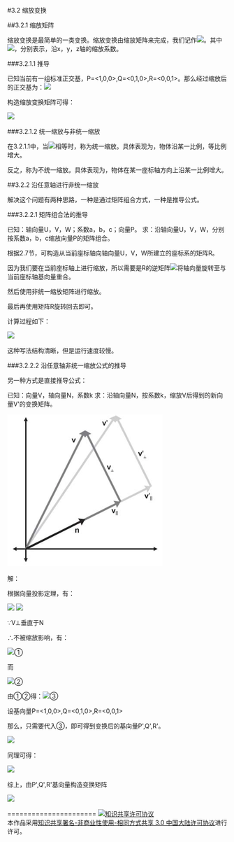 #3.2 缩放变换

##3.2.1 缩放矩阵

缩放变换是最简单的一类变换。缩放变换由缩放矩阵来完成，我们记作<img src="http://www.forkosh.com/mathtex.cgi?\[S\left( {{k_x},{k_y},{k_z}} \right)\]">。其中<img src="http://www.forkosh.com/mathtex.cgi?\[{{k_x},{k_y},{k_z}}\]">，分别表示，沿x，y，z轴的缩放系数。

###3.2.1.1 推导 

已知当前有一组标准正交基，P=\<1,0,0\>,Q=\<0,1,0\>,R=\<0,0,1\>。那么经过缩放后的正交基为：<img src="http://www.forkosh.com/mathtex.cgi?\[P' = \left\langle {{k_x},0,0} \right\rangle ,Q' = \left\langle {0,{k_y},0} \right\rangle ,R' = \left\langle {0,0,{k_z}} \right\rangle \]">

构造缩放变换矩阵可得：

<img src="http://www.forkosh.com/mathtex.cgi?\[S\left( {{k_x},{k_y},{k_z}} \right) = \left[ {\begin{array}{*{20}{c}}
{P'}&{Q'}&{R'}
\end{array}} \right] = \left[ {\begin{array}{*{20}{c}}
{{k_x}}&0&0\\
0&{{k_y}}&0\\
0&0&{{k_z}}
\end{array}} \right]\]">

###3.2.1.2 统一缩放与非统一缩放

在3.2.1.1中，当<img src="http://www.forkosh.com/mathtex.cgi?\[{{k_x},{k_y},{k_z}}\]">相等时，称为统一缩放。具体表现为，物体沿某一比例，等比例增大。

反之，称为不统一缩放。具体表现为，物体在某一座标轴方向上沿某一比例增大。

##3.2.2 沿任意轴进行非统一缩放

解决这个问题有两种思路，一种是通过矩阵组合方式，一种是推导公式。

###3.2.2.1 矩阵组合法的推导

已知：轴向量U，V，W；系数a，b，c；向量P。
求：沿轴向量U，V，W，分别按系数a，b，c缩放向量P的矩阵组合。

根据2.7节，可构造从当前座标轴向轴向量U，V，W所建立的座标系的矩阵R。

因为我们要在当前座标轴上进行缩放，所以需要是R的逆矩阵<img src="http://www.forkosh.com/mathtex.cgi?$${R^{ - 1}}$$">将轴向量旋转至与当前座标轴基向量重合。

然后使用非统一缩放矩阵进行缩放。

最后再使用矩阵R旋转回去即可。

计算过程如下：

<img src="http://www.forkosh.com/mathtex.cgi?\[P' = RS{R^{ - 1}}P = \left[ {\begin{array}{*{20}{c}}
{{U_x}}&{{V_x}}&{{W_x}}\\
{{U_y}}&{{V_y}}&{{W_y}}\\
{{U_z}}&{{V_z}}&{{W_z}}
\end{array}} \right]\left[ {\begin{array}{*{20}{c}}
a&0&0\\
0&b&0\\
0&0&c
\end{array}} \right]{\left[ {\begin{array}{*{20}{c}}
{{U_x}}&{{V_x}}&{{W_x}}\\
{{U_y}}&{{V_y}}&{{W_y}}\\
{{U_z}}&{{V_z}}&{{W_z}}
\end{array}} \right]^{ - 1}}\left[ {\begin{array}{*{20}{c}}
{{P_x}}\\
{{P_y}}\\
{{P_z}}
\end{array}} \right]\]">

这种写法结构清晰，但是运行速度较慢。

###3.2.2.2 沿任意轴非统一缩放公式的推导

另一种方式是直接推导公式：

已知：向量V，轴向量N，系数k
求：沿轴向量N，按系数k，缩放V后得到的新向量V'的变换矩阵。

![替代文本](pic/3-2-1.png "3-2-1.png")

解：

根据向量投影定理，有：

<img src="http://www.forkosh.com/mathtex.cgi?\[V = {V_\parallel } + {V_ \bot }\]">

<img src="http://www.forkosh.com/mathtex.cgi?\[{V_\parallel } = \left( {V \cdot N} \right)N\]">

∵V⊥垂直于N

∴不被缩放影响，有：

<img src="http://www.forkosh.com/mathtex.cgi?\[V{'_ \bot } = {V_ \bot } = V - {V_\parallel } = V - \left( {V \cdot N} \right)N\]">①

而

<img src="http://www.forkosh.com/mathtex.cgi?\[V{'_\parallel } = k{V_\parallel } = k\left( {V \cdot N} \right)N\]">②


由①②得：<img src="http://www.forkosh.com/mathtex.cgi?\[V' = V{'_ \bot } + V{'_\parallel } = V - \left( {V \cdot N} \right)N + k\left( {V \cdot N} \right)N = V - \left( {1 - k} \right)\left( {V \cdot N} \right)N\]">③

设基向量P=\<1,0,0\>,Q=\<0,1,0\>,R=\<0,0,1\>

那么，只需要代入③，即可得到变换后的基向量P',Q',R'。


<img src="http://www.forkosh.com/mathtex.cgi?\[\begin{array}{l}
P' = P + \left( {1 - k} \right)\left( {P \cdot N} \right)N\\
 = \left[ {\begin{array}{*{20}{c}}
1\\
0\\
0
\end{array}} \right] + \left( {k - 1} \right)\left( {\left[ {\begin{array}{*{20}{c}}
1\\
0\\
0
\end{array}} \right] \cdot \left[ {\begin{array}{*{20}{c}}
{{N_x}}\\
{{N_y}}\\
{{N_z}}
\end{array}} \right]} \right)\left[ {\begin{array}{*{20}{c}}
{{N_x}}\\
{{N_y}}\\
{{N_z}}
\end{array}} \right]\\
 = \left[ {\begin{array}{*{20}{c}}
1\\
0\\
0
\end{array}} \right] + \left( {k - 1} \right){N_x}\left[ {\begin{array}{*{20}{c}}
{{N_x}}\\
{{N_y}}\\
{{N_z}}
\end{array}} \right]\\
 = \left[ {\begin{array}{*{20}{c}}
{1 + \left( {k - 1} \right)N_x^2}\\
{\left( {k - 1} \right){N_x}{N_y}}\\
{\left( {k - 1} \right){N_x}{N_z}}
\end{array}} \right]
\end{array}\]">

同理可得：

<img src="http://www.forkosh.com/mathtex.cgi?\[Q' = \left[ {\begin{array}{*{20}{c}}
{\left( {k - 1} \right){N_x}{N_y}}\\
{1 + \left( {k - 1} \right)N_y^2}\\
{\left( {k - 1} \right){N_y}{N_z}}
\end{array}} \right],R' = \left[ {\begin{array}{*{20}{c}}
{\left( {k - 1} \right){N_x}{N_z}}\\
{\left( {k - 1} \right){N_y}{N_z}}\\
{1 + \left( {k - 1} \right)N_z^2}
\end{array}} \right]\]">

综上，由P',Q',R'基向量构造变换矩阵

<img src="http://www.forkosh.com/mathtex.cgi?\[{S_{\left( {N,k} \right)}} = \left[ {\begin{array}{*{20}{c}}
{P'}&{Q'}&{R'}
\end{array}} \right] = \left[ {\begin{array}{*{20}{c}}
{1 + \left( {k - 1} \right)N_x^2}\\
{\left( {k - 1} \right){N_x}{N_y}}\\
{\left( {k - 1} \right){N_x}{N_z}}
\end{array}\begin{array}{*{20}{c}}
{\left( {k - 1} \right){N_x}{N_y}}\\
{1 + \left( {k - 1} \right)N_y^2}\\
{\left( {k - 1} \right){N_y}{N_z}}
\end{array}\begin{array}{*{20}{c}}
{\left( {k - 1} \right){N_x}{N_z}}\\
{\left( {k - 1} \right){N_y}{N_z}}\\
{1 + \left( {k - 1} \right)N_z^2}
\end{array}} \right]\]">

======================
<a rel="license" href="http://creativecommons.org/licenses/by-nc-sa/3.0/cn/"><img alt="知识共享许可协议" style="border-width:0" src="https://i.creativecommons.org/l/by-nc-sa/3.0/cn/88x31.png" /></a><br />本作品采用<a rel="license" href="http://creativecommons.org/licenses/by-nc-sa/3.0/cn/">知识共享署名-非商业性使用-相同方式共享 3.0 中国大陆许可协议</a>进行许可。